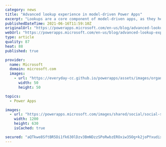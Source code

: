 ```yaml
---
category: news
title: "Advanced lookup experience in model-driven Power Apps"
excerpt: "Lookups are a core component of model-driven apps, as they help bring underlying data relationships in Microsoft Dataverse to life. Advanced lookup helps end users explore and find that data easily, so they are more productive with data-entry tasks."
publishedDateTime: 2021-06-16T11:59:10Z
originalUrl: "https://powerapps.microsoft.com/en-us/blog/advanced-lookup-experience-in-model-driven-power-apps/"
webUrl: "https://powerapps.microsoft.com/en-us/blog/advanced-lookup-experience-in-model-driven-power-apps/"
type: article
quality: 87
heat: 88
published: true

provider:
  name: Microsoft
  domain: microsoft.com
  images:
    - url: "https://everyday-cc.github.io/powerapps/assets/images/organizations/microsoft.com-50x50.jpg"
      width: 50
      height: 50

topics:
  - Power Apps

images:
  - url: "https://powerapps.microsoft.com/images/shared/social/social-share-post-ignite.png"
    width: 1200
    height: 630
    isCached: true

secured: "aQTkwe8SftBR5Di1fk630lDzv3BmNDzzSPoRwbzEROxiw35Og+k2joPYxudixcSe7l5yXKQ9+4RCJdf99zXQZ9nTpN6GGj1Iaw+C49maxnmrnjncSyvJ6lsnMHI17yiGbBYt0FlQ4FR5WtQ0cc7U0Vi7sPf0Cmx7/AZR1wTFksxgL/OEVNbXKN26ZOPn9rb/PmOCv8WSKRS6Zo8Y39BO17wsq1/ccFCJNuG4f4dam1FmnefYIio3eIZAIzj48zssNN4LpUo1p7m+pCRhvIUfkzswSWwI8ks7vtr2rWB/lM/tao3nnDILTPQ/LYNhRFNhEFzJM1gg/yzzdH/kNK/uZeMrg78nW4m/cwuCsLibUe0=;258M7dOYOwWQ2pKpv2PGBA=="
---
```



